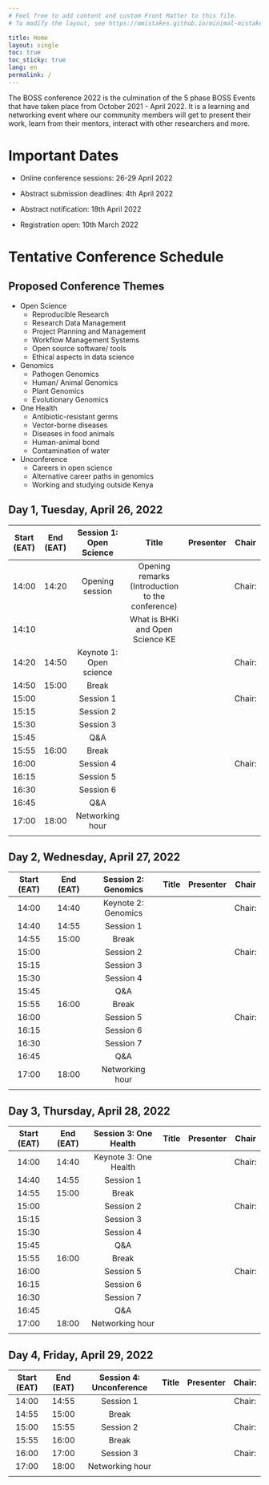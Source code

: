 ```yaml
---
# Feel free to add content and custom Front Matter to this file.
# To modify the layout, see https://mmistakes.github.io/minimal-mistakes/docs/layouts/

title: Home
layout: single
toc: true
toc_sticky: true
lang: en
permalink: /
---
```


The BOSS conference 2022 is the culmination of the 5 phase BOSS Events that have taken place from October 2021 - April 2022. 
It is a learning and networking event where our community members will get to present their work, learn from their mentors, 
interact with other researchers and more.

# Important Dates

- Online conference sessions: 26-29 April 2022

- Abstract submission deadlines: 4th April 2022

- Abstract notification: 18th April 2022

- Registration open: 10th March 2022

# Tentative Conference Schedule

## Proposed Conference Themes
- Open Science
    - Reproducible Research
    - Research Data Management
    - Project Planning and Management
    - Workflow Management Systems
    - Open source software/ tools
    - Ethical aspects in data science
- Genomics
    - Pathogen Genomics
    - Human/ Animal Genomics
    - Plant Genomics
    - Evolutionary Genomics
- One Health
    - Antibiotic-resistant germs
    - Vector-borne diseases
    - Diseases in food animals
    - Human-animal bond
    - Contamination of water
- Unconference
    - Careers in open science
    - Alternative career paths in genomics
    - Working and studying outside Kenya


## Day 1, Tuesday, April 26, 2022


|Start (EAT)|End (EAT)|Session 1: Open Science|Title|Presenter|Chair|
|:---:|:---:|:---:|:---:|:---:|:---:|
|14:00|14:20|Opening session|Opening remarks (Introduction to the conference)| |Chair:|
|14:10| | |What is BHKi and Open Science KE| | |
|14:20|14:50|Keynote 1: Open science| | |Chair:|
|14:50|15:00|Break| | | |
|15:00| |Session 1| | |Chair:|
|15:15| |Session 2| | | |
|15:30| |Session 3| | | |
|15:45| |Q&A| | | |
|15:55|16:00|Break| | | |
|16:00| |Session 4| | |Chair:|
|16:15| |Session 5| | | |
|16:30| |Session 6| | | |
|16:45| |Q&A| | | |
|17:00|18:00|Networking hour| | | |
| | | | | | |

## Day 2, Wednesday, April 27, 2022

|Start (EAT)|End (EAT)|Session 2: Genomics|Title|Presenter|Chair|
|:---:|:---:|:---:|:---:|:---:|:---:|
|14:00|14:40|Keynote 2: Genomics| | |Chair:|
|14:40|14:55|Session 1| | | |
|14:55|15:00|Break| | | |
|15:00| |Session 2| | |Chair:|
|15:15| |Session 3| | | |
|15:30| |Session 4| | | |
|15:45| |Q&A| | | |
|15:55|16:00|Break| | | |
|16:00| |Session 5| | |Chair:|
|16:15| |Session 6| | | |
|16:30| |Session 7| | | |
|16:45| |Q&A| | | |
|17:00|18:00|Networking hour| | | |
| | | | | | |

## Day 3, Thursday, April 28, 2022
|Start (EAT)|End (EAT)|Session 3: One Health|Title|Presenter|Chair|
|:---:|:---:|:---:|:---:|:---:|:---:|
|14:00|14:40|Keynote 3: One Health| | |Chair:|
|14:40|14:55|Session 1| | | |
|14:55|15:00|Break| | | |
|15:00| |Session 2| | |Chair:|
|15:15| |Session 3| | | |
|15:30| |Session 4| | | |
|15:45| |Q&A| | | |
|15:55|16:00|Break| | | |
|16:00| |Session 5| | |Chair:|
|16:15| |Session 6| | | |
|16:30| |Session 7| | | |
|16:45| |Q&A| | | |
|17:00|18:00|Networking hour| | | |
| | | | | | |

## Day 4, Friday, April 29, 2022
|Start (EAT)|End (EAT)|Session 4: Unconference|Title|Presenter|Chair:|
|:---:|:---:|:---:|:---:|:---:|:---:|
|14:00|14:55|Session 1| | |Chair:|
|14:55|15:00|Break| | | |
|15:00|15:55|Session 2| | |Chair:|
|15:55|16:00|Break| | | |
|16:00|17:00|Session 3| | |Chair:|
|17:00|18:00|Networking hour| | | |
| | | | | | |
